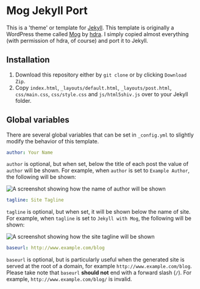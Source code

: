 # Mog Jekyll Port
This is a 'theme' or template for [Jekyll](http://jekyllrb.com/ "Jekyll"). This template is originally a WordPress theme called [Mog](http://wordpress.org/themes/mog) by [hdra](https://github.com/hdra). I simply copied almost everything (with permission of hdra, of course) and port it to Jekyll.

## Installation
1. Download this repository either by `git clone` or by clicking `Download Zip`.
2. Copy `index.html`, `_layouts/default.html`, `_layouts/post.html`, `css/main.css`, `css/style.css` and `js/html5shiv.js` over to your Jekyll folder.

## Global variables
There are several global variables that can be set in `_config.yml` to slightly modify the behavior of this template.

```yaml
author: Your Name
```
`author` is optional, but when set, below the title of each post the value of `author` will be shown. For example, when `author` is set to `Example Author`, the following will be shown:

![A screenshot showing how the name of author will be shown](https://monosnap.com/image/mRqIuP3Lgjyz37lypfmUq7shN.png)

```yaml
tagline: Site Tagline
```
`tagline` is optional, but when set, it will be shown below the name of site. For example, when `tagline` is set to `Jekyll with Mog`, the following will be shown:

![A screenshot showing how the site tagline will be shown](https://monosnap.com/image/ouiI35iJdkl26eRAgvfQ37T7S.png)

```yaml
baseurl: http://www.example.com/blog
```
`baseurl` is optional, but is particularly useful when the generated site is served at the root of a domain, for example `http://www.example.com/blog`. Please take note that `baseurl` __should not__ end with a forward slash (`/`). For example, `http://www.example.com/blog/` is invalid.